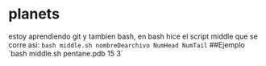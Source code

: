 # planets
estoy aprendiendo git
y tambien bash, en bash hice el script middle que se corre asi:
`bash middle.sh nombreDearchivo NumHead NumTail`
##Ejemplo
  ´bash middle.sh pentane.pdb 15 3´
